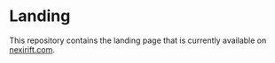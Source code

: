 # Landing
This repository contains the landing page that is currently available on [nexirift.com](https://nexirift.com).